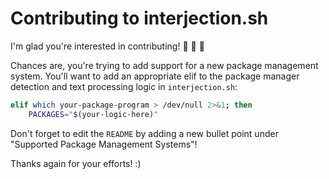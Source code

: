 # Contributing to interjection.sh

I'm glad you're interested in contributing! :tada: :tada: :tada:

Chances are, you're trying to add support for a new package management system. You'll want to add an appropriate elif to the package manager detection and text processing logic in `interjection.sh`:

```sh
elif which your-package-program > /dev/null 2>&1; then
    PACKAGES="$(your-logic-here)"
```

Don't forget to edit the `README` by adding a new bullet point under "Supported Package Management Systems"!

Thanks again for your efforts! :)
